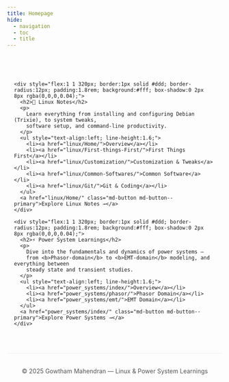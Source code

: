 ```yaml
---
title: Homepage
hide:
  - navigation
  - toc
  - title
---
```


<section style="padding:3rem 1rem; max-width:900px; margin:auto;">
  <div style="display:flex; flex-wrap:wrap; justify-content:center; gap:2rem;">

    <div style="flex:1 1 320px; border:1px solid #ddd; border-radius:12px; padding:1.8rem; background:#fff; box-shadow:0 2px 8px rgba(0,0,0,0.04);">
      <h2>🐧 Linux Notes</h2>
      <p>
        Learn everything from installing and configuring Debian (Trixie), to system tweaks,
        software setup, and command-line productivity.
      </p>
      <ul style="text-align:left; line-height:1.6;">
        <li><a href="linux/Home/">Overview</a></li>
        <li><a href="linux/First-things-First/">First Things First</a></li>
        <li><a href="linux/Customization/">Customization & Tweaks</a></li>
        <li><a href="linux/Common-Softwares/">Common Software</a></li>
        <li><a href="linux/Git/">Git & Coding</a></li>
      </ul>
      <a href="linux/Home/" class="md-button md-button--primary">Explore Linux Notes →</a>
    </div>

    <div style="flex:1 1 320px; border:1px solid #ddd; border-radius:12px; padding:1.8rem; background:#fff; box-shadow:0 2px 8px rgba(0,0,0,0.04);">
      <h2>⚡ Power System Learnings</h2>
      <p>
        Dive into the fundamentals and dynamics of power systems —
        from <b>Phasor-domain</b> to <b>EMT-domain</b> modeling, and everything between
        steady state and transient studies.
      </p>
      <ul style="text-align:left; line-height:1.6;">
        <li><a href="power_systems/index/">Overview</a></li>
        <li><a href="power_systems/phasor/">Phasor Domain</a></li>
        <li><a href="power_systems/emt/">EMT Domain</a></li>
      </ul>
      <a href="power_systems/index/" class="md-button md-button--primary">Explore Power Systems →</a>
    </div>

  </div>
</section>

<footer style="text-align:center; padding:2rem; border-top:1px solid #eee; color:#555;">
  © 2025 Gowtham Mahendran — Linux & Power System Learnings
</footer>

